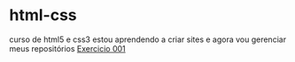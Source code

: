# html-css
 curso de html5 e css3
 estou aprendendo a criar sites e agora vou gerenciar meus repositórios
<a href="https://jonathan-venuto.github.io/html-css/exercicios/ex001/index.html">Exercicio 001</a>
